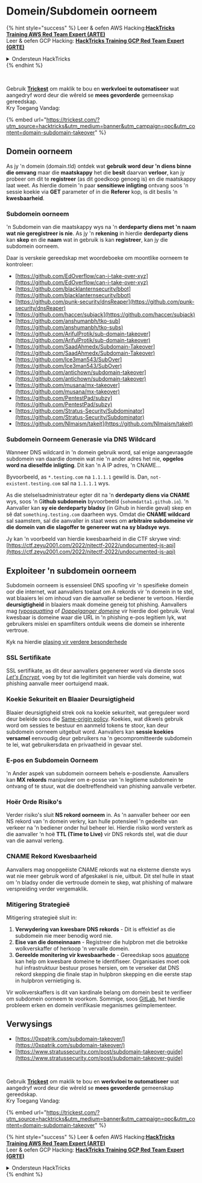 # Domein/Subdomein oorneem

{% hint style="success" %}
Leer & oefen AWS Hacking:<img src="../.gitbook/assets/arte.png" alt="" data-size="line">[**HackTricks Training AWS Red Team Expert (ARTE)**](https://training.hacktricks.xyz/courses/arte)<img src="../.gitbook/assets/arte.png" alt="" data-size="line">\
Leer & oefen GCP Hacking: <img src="../.gitbook/assets/grte.png" alt="" data-size="line">[**HackTricks Training GCP Red Team Expert (GRTE)**<img src="../.gitbook/assets/grte.png" alt="" data-size="line">](https://training.hacktricks.xyz/courses/grte)

<details>

<summary>Ondersteun HackTricks</summary>

* Kyk na die [**subskripsie planne**](https://github.com/sponsors/carlospolop)!
* **Sluit aan by die** 💬 [**Discord groep**](https://discord.gg/hRep4RUj7f) of die [**telegram groep**](https://t.me/peass) of **volg** ons op **Twitter** 🐦 [**@hacktricks\_live**](https://twitter.com/hacktricks\_live)**.**
* **Deel hacking truuks deur PRs in te dien na die** [**HackTricks**](https://github.com/carlospolop/hacktricks) en [**HackTricks Cloud**](https://github.com/carlospolop/hacktricks-cloud) github repos.

</details>
{% endhint %}

<figure><img src="../.gitbook/assets/image (48).png" alt=""><figcaption></figcaption></figure>

\
Gebruik [**Trickest**](https://trickest.com/?utm\_source=hacktricks\&utm\_medium=text\&utm\_campaign=ppc\&utm\_term=trickest\&utm\_content=domain-subdomain-takeover) om maklik te bou en **werkvloei te outomatiseer** wat aangedryf word deur die wêreld se **mees gevorderde** gemeenskap gereedskap.\
Kry Toegang Vandag:

{% embed url="https://trickest.com/?utm_source=hacktricks&utm_medium=banner&utm_campaign=ppc&utm_content=domain-subdomain-takeover" %}

## Domein oorneem

As jy 'n domein (domain.tld) ontdek wat **gebruik word deur 'n diens binne die omvang** maar die **maatskappy** het die **besit** daarvan **verloor**, kan jy probeer om dit te **registreer** (as dit goedkoop genoeg is) en die maatskappy laat weet. As hierdie domein 'n paar **sensitiewe inligting** ontvang soos 'n sessie koekie via **GET** parameter of in die **Referer** kop, is dit beslis 'n **kwesbaarheid**.

### Subdomein oorneem

'n Subdomein van die maatskappy wys na 'n **derdeparty diens met 'n naam wat nie geregistreer is nie**. As jy 'n **rekening** in hierdie **derdeparty diens** kan **skep** en die **naam** wat in gebruik is kan **registreer**, kan jy die subdomein oorneem.

Daar is verskeie gereedskap met woordeboeke om moontlike oorneem te kontroleer:

* [https://github.com/EdOverflow/can-i-take-over-xyz](https://github.com/EdOverflow/can-i-take-over-xyz)
* [https://github.com/blacklanternsecurity/bbot](https://github.com/blacklanternsecurity/bbot)
* [https://github.com/punk-security/dnsReaper](https://github.com/punk-security/dnsReaper)
* [https://github.com/haccer/subjack](https://github.com/haccer/subjack)
* [https://github.com/anshumanbh/tko-sub](https://github.com/anshumanbh/tko-subs)
* [https://github.com/ArifulProtik/sub-domain-takeover](https://github.com/ArifulProtik/sub-domain-takeover)
* [https://github.com/SaadAhmedx/Subdomain-Takeover](https://github.com/SaadAhmedx/Subdomain-Takeover)
* [https://github.com/Ice3man543/SubOver](https://github.com/Ice3man543/SubOver)
* [https://github.com/antichown/subdomain-takeover](https://github.com/antichown/subdomain-takeover)
* [https://github.com/musana/mx-takeover](https://github.com/musana/mx-takeover)
* [https://github.com/PentestPad/subzy](https://github.com/PentestPad/subzy)
* [https://github.com/Stratus-Security/Subdominator](https://github.com/Stratus-Security/Subdominator)
* [https://github.com/NImaism/takeit](https://github.com/NImaism/takeit)

### Subdomein Oorneem Generasie via DNS Wildcard

Wanneer DNS wildcard in 'n domein gebruik word, sal enige aangevraagde subdomein van daardie domein wat nie 'n ander adres het nie, **opgelos word na dieselfde inligting**. Dit kan 'n A IP adres, 'n CNAME...

Byvoorbeeld, as `*.testing.com` na `1.1.1.1` gewild is. Dan, `not-existent.testing.com` sal na `1.1.1.1` wys.

As die stelselsadministrateur egter dit na 'n **derdeparty diens via CNAME** wys, soos 'n G**ithub subdomein** byvoorbeeld (`sohomdatta1.github.io`). 'n Aanvaller kan **sy eie derdeparty bladsy** (in Gihub in hierdie geval) skep en sê dat `something.testing.com` daarheen wys. Omdat die **CNAME wildcard** sal saamstem, sal die aanvaller in staat wees om **arbitraire subdomeine vir die domein van die slagoffer te genereer wat na sy bladsye wys**.

Jy kan 'n voorbeeld van hierdie kwesbaarheid in die CTF skrywe vind: [https://ctf.zeyu2001.com/2022/nitectf-2022/undocumented-js-api](https://ctf.zeyu2001.com/2022/nitectf-2022/undocumented-js-api)

## Exploiteer 'n subdomein oorneem

Subdomein oorneem is essensieel DNS spoofing vir 'n spesifieke domein oor die internet, wat aanvallers toelaat om A rekords vir 'n domein in te stel, wat blaaiers lei om inhoud van die aanvaller se bediener te vertoon. Hierdie **deursigtigheid** in blaaiers maak domeine geneig tot phishing. Aanvallers mag [_typosquatting_](https://en.wikipedia.org/wiki/Typosquatting) of [_Doppelganger domeine_](https://en.wikipedia.org/wiki/Doppelg%C3%A4nger) vir hierdie doel gebruik. Veral kwesbaar is domeine waar die URL in 'n phishing e-pos legitiem lyk, wat gebruikers mislei en spamfilters ontduik weens die domein se inherente vertroue.

Kyk na hierdie [plasing vir verdere besonderhede](https://0xpatrik.com/subdomain-takeover/)

### **SSL Sertifikate**

SSL sertifikate, as dit deur aanvallers gegenereer word via dienste soos [_Let's Encrypt_](https://letsencrypt.org/), voeg by tot die legitimiteit van hierdie vals domeine, wat phishing aanvalle meer oortuigend maak.

### **Koekie Sekuriteit en Blaaier Deursigtigheid**

Blaaier deursigtigheid strek ook na koekie sekuriteit, wat gereguleer word deur beleide soos die [Same-origin policy](https://en.wikipedia.org/wiki/Same-origin\_policy). Koekies, wat dikwels gebruik word om sessies te bestuur en aanmeld tokens te stoor, kan deur subdomein oorneem uitgebuit word. Aanvallers kan **sessie koekies versamel** eenvoudig deur gebruikers na 'n gecompromitteerde subdomein te lei, wat gebruikersdata en privaatheid in gevaar stel.

### **E-pos en Subdomein Oorneem**

'n Ander aspek van subdomein oorneem behels e-posdienste. Aanvallers kan **MX rekords** manipuleer om e-posse van 'n legitieme subdomein te ontvang of te stuur, wat die doeltreffendheid van phishing aanvalle verbeter.

### **Hoër Orde Risiko's**

Verder risiko's sluit **NS rekord oorneem** in. As 'n aanvaller beheer oor een NS rekord van 'n domein verkry, kan hulle potensieel 'n gedeelte van verkeer na 'n bediener onder hul beheer lei. Hierdie risiko word versterk as die aanvaller 'n hoë **TTL (Time to Live)** vir DNS rekords stel, wat die duur van die aanval verleng.

### CNAME Rekord Kwesbaarheid

Aanvallers mag onopgeëiste CNAME rekords wat na eksterne dienste wys wat nie meer gebruik word of afgeskakel is nie, uitbuit. Dit stel hulle in staat om 'n bladsy onder die vertroude domein te skep, wat phishing of malware verspreiding verder vergemaklik.

### **Mitigering Strategieë**

Mitigering strategieë sluit in:

1. **Verwydering van kwesbare DNS rekords** - Dit is effektief as die subdomein nie meer benodig word nie.
2. **Eise van die domeinnaam** - Registreer die hulpbron met die betrokke wolkverskaffer of herkoop 'n vervalle domein.
3. **Gereelde monitering vir kwesbaarhede** - Gereedskap soos [aquatone](https://github.com/michenriksen/aquatone) kan help om kwesbare domeine te identifiseer. Organisasies moet ook hul infrastruktuur bestuur proses hersien, om te verseker dat DNS rekord skepping die finale stap in hulpbron skepping en die eerste stap in hulpbron vernietiging is.

Vir wolkverskaffers is dit van kardinale belang om domein besit te verifieer om subdomein oorneem te voorkom. Sommige, soos [GitLab](https://about.gitlab.com/2018/02/05/gitlab-pages-custom-domain-validation/), het hierdie probleem erken en domein verifikasie meganismes geïmplementeer.

## Verwysings

* [https://0xpatrik.com/subdomain-takeover/](https://0xpatrik.com/subdomain-takeover/)
* [https://www.stratussecurity.com/post/subdomain-takeover-guide](https://www.stratussecurity.com/post/subdomain-takeover-guide)

<figure><img src="../.gitbook/assets/image (48).png" alt=""><figcaption></figcaption></figure>

\
Gebruik [**Trickest**](https://trickest.com/?utm\_source=hacktricks\&utm\_medium=text\&utm\_campaign=ppc\&utm\_term=trickest\&utm\_content=domain-subdomain-takeover) om maklik te bou en **werkvloei te outomatiseer** wat aangedryf word deur die wêreld se **mees gevorderde** gemeenskap gereedskap.\
Kry Toegang Vandag:

{% embed url="https://trickest.com/?utm_source=hacktricks&utm_medium=banner&utm_campaign=ppc&utm_content=domain-subdomain-takeover" %}

{% hint style="success" %}
Leer & oefen AWS Hacking:<img src="../.gitbook/assets/arte.png" alt="" data-size="line">[**HackTricks Training AWS Red Team Expert (ARTE)**](https://training.hacktricks.xyz/courses/arte)<img src="../.gitbook/assets/arte.png" alt="" data-size="line">\
Leer & oefen GCP Hacking: <img src="../.gitbook/assets/grte.png" alt="" data-size="line">[**HackTricks Training GCP Red Team Expert (GRTE)**<img src="../.gitbook/assets/grte.png" alt="" data-size="line">](https://training.hacktricks.xyz/courses/grte)

<details>

<summary>Ondersteun HackTricks</summary>

* Kyk na die [**subskripsie planne**](https://github.com/sponsors/carlospolop)!
* **Sluit aan by die** 💬 [**Discord groep**](https://discord.gg/hRep4RUj7f) of die [**telegram groep**](https://t.me/peass) of **volg** ons op **Twitter** 🐦 [**@hacktricks\_live**](https://twitter.com/hacktricks\_live)**.**
* **Deel hacking truuks deur PRs in te dien na die** [**HackTricks**](https://github.com/carlospolop/hacktricks) en [**HackTricks Cloud**](https://github.com/carlospolop/hacktricks-cloud) github repos.

</details>
{% endhint %}
